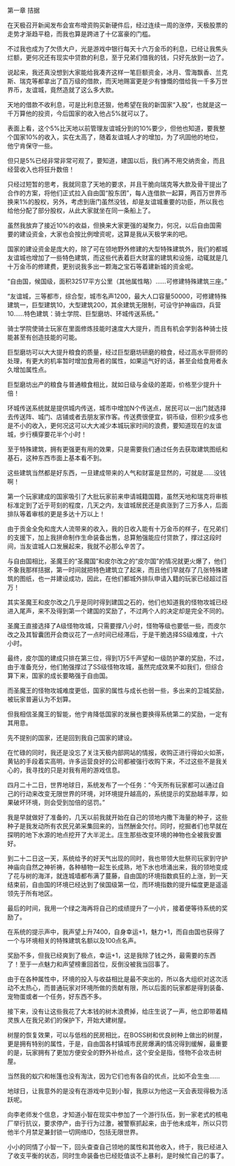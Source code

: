 第一章 拮据


在天极召开新闻发布会宣布增资购买新硬件后，经过连续一周的涨停，天极股票的走势才渐趋平稳，而我也算是跨进了十亿富豪的门槛。

不过我也成为了欠债大户，光是游戏中银行每天十六万金币的利息，已经让我焦头烂额，更何况还有现实中贷款的利息，至于兄弟们借我的钱，只好先放到一边了。

说起来，我还真没想到大家能给我凑齐这样一笔巨额资金，冰月、雪海飘香、兰克斯、瑞克等都拿出了百万级的借款，而天地赐富更是少有慷慨的借给我一千多万世界币，友谊城，竟然造就了这么多大款。

天地的借款不收利息，可是比利息还狠，他希望在我的新国家“入股”，也就是这一千万算他的投资，今后国家的收入他占5%就可以了。

表面上看，这个5%比天地以前管理友谊城分到的10%要少，但他也知道，要我整个国家10%的收入，实在太高了，随着友谊城人才的增加，为了巩固他的地位，他宁肯保守一些。

但只是5%已经非常非常可观了，要知道，建国以后，我们再不用交纳贡金，而且经营收入也将狂升数倍！

只经过短暂的思考，我就同意了天地的要求，并且干脆向瑞克等大款及骨干提出了合作的方案，将他们正式拉入自由国“股东团”，每人连借款一起算，两百万世界币换来1%的股权，另外，考虑到唐门虽然没钱，却是友谊城重要的功臣，所以我也给他分配了部分股权，从此大家就坐在同一条船上了。

虽然我放弃了接近10%的收益，但换来大家更强的凝聚力，何况，以后自由国需要的建设资金，大家也会按比例增资呢，这算是我从天极学来的吧。

国家的建设资金是庞大的，除了可在领地野外修建的大型特殊建筑外，我们的都城友谊城也增加了一些特色建筑，而这些代表着巨大财富的建筑和设施，动辄就是几十万金币的修建费，更别说我多出一颗海之宝石等着建新城的资金呢。

“自由国，候国级，面积32517平方公里（其他属性略）……可修建特殊建筑三座。”

“友谊城，三等都市，综合型，城市名声1200，最大人口容量50000，可修建特殊建筑一，巨型建筑10，大型建筑200，其余建筑无限制，可设守护神庙四，兵营10……特色建筑：骑士学院、巨型磨坊、环城传送系统。”

骑士学院使骑士玩家在里面修炼技能时速度大大提升，而且有机会学到各种骑士技能甚至有创造技能的可能。

巨型磨坊可以大大提升粮食的质量，经过巨型磨坊研磨的粮食，经过高水平厨师的处理，有更大的机率暂时增加食用者的属性，如果运气好的话，甚至会给食用者永久增加属性点。

巨型磨坊出产的粮食与普通粮食相比，就如日级与金级的差距，价格至少提升十倍！

环城传送系统就是提供城内传送，城市中增加N个传送点，居民可以一出门就选择去传送阵、城门、店铺或者去朋友家作客。传送费很便宜，铜币级，但积少成多也是不小的收入，更何况这可以大大减少本城玩家时间的浪费，要知道现在的友谊城，步行横穿要花半个小时！

至于特殊建筑，拥有更强更有用的效果，只是需要我们通过任务去获取建筑图纸和基石，这种东西市面上基本看不到。

这些建筑当然都是好东西，一旦建成带来的人气和财富是显然的，可就是……没钱啊！

第一个玩家建成的国家吸引了大批玩家前来申请城籍国籍，虽然天地和瑞克将审核标准定到了近乎苛刻的程度，几天之内，友谊城居民还是疯涨到了三万多人，后面排队等着审核的更是多达十万以上！

由于贡金全免和庞大人流带来的收入，我的日收入能有十万金币的样子，在兄弟们的支援下，加上我拼命制作生命装备出售，总算勉强能应付贷款了，撑过这段时间，当友谊城人口发展起来，我就不必那么辛苦了。

与自由国相比，圣魔王的“圣魔国”和皮尔改之的“皮尔国”的情况就更火爆了，他们不象我那样拮据，第一时间就把特色建筑立了起来，而且他们早就存了几张特殊建筑的图纸，也一并建设成功，因此，在他们都城外排队申请入籍的玩家已经超过百万！

其实圣魔王和皮尔改之几乎是同时得到建国之石的，他们也知道我的怪物攻城已经进入尾声，来不及得到第一个建国的奖励了，不过两个人的决定却是完全不同的。

圣魔王直接选择了A级怪物攻城，只需要撑八小时，怪物等级也要低一些，而皮尔改之及其智囊团开会商议花了一点时间已经滞后，于是干脆选择SS级难度，十六小时。

最终，皮尔国的建成只排在第三位，得到1万5千声望和一级防护罩的奖励，不过，由于准备充分，他们勉强撑过了SS级怪物攻城，虽然完成效果不如我们，但综合算下来，国家的成长要略强于自由国。

而圣魔王的怪物攻城难度更低，国家的属性与成长也弱一些，多出来的卫城奖励，被玩家普遍认为不划算。

但我相信圣魔王的智能，他宁肯降低国家的发展也要换得系统第二的奖励，一定有其用意。

先不提别的国家，还是回到我自己国家的建设。

在忙碌的同时，我还是没忘了关注天极内部网站的情报，收购正进行得如火如荼，黄钻的手段着实高明，许多运营良好的公司都被强行收购下来，不过这些不是我关心的，我寻找的只是对我有用的游戏信息。

四月二十二日，世界地球日，系统发布了一个任务：“今天所有玩家都可以通过自己的行动来改变无限世界的环境，对环境提升越高的，系统提示的奖励越丰厚，如果破坏环境，则会受到加倍的惩罚。”

我是早就做好了准备的，几天以前我就开始在自己的领地内撒下海量的种子，这些种子是我发动所有农民兄弟采集回来的，当然酬金欠付。同时，挖掘者们也早就在探明的地下水源的地点挖开了大半泥土。庄生那些改变环境的神物也全被我安置好。

到二十二日这一天，系统给予的好天气出现的同时，我也带领大批祭司玩家到守护神庙向自然之神祈祷，各种植物一起生长成熟，地下水也喷涌出来，我的领地变成了花与树的海洋，就连城墙都布满了蔓藤，自由国的环境指数疯狂的上涨，到一天结束前，自由国的环境已经达到了侯国级第一位，而环境指数的提升幅度更是遥遥领先于所有地区。

最后的时间，我用一个绿之海再将自己的成绩提升了一小片，接着便等待系统的奖励了。

在系统的提示声中，我声望上升7400，自身幸运+1，魅力+1，而自由国也获得了一个与环境相关的特殊建筑名额以及100点名声。

奖励不多，但我已经爽到了极点，幸运+1，这是我除了钱之外，最需要的东西了！至于一点魅力和声望榜重回首位，反倒没被我当回事了。

由于在各种属性中，环境的投入与收益相比是最不突出的，所以各大组织对这次活动不太热心，而普通玩家对环境所做的贡献有限，所以后面的玩家都是得到装备、宠物蛋或者一个任务，好东西不多。

接下来，没有让这些我花了大本钱的树木浪费掉，给庄生说了一声，他立即带着精灵族人在我兄弟们的保护下，开始大建树屋。

树屋的恢复效果，可以与低档的民房相比，在BOSS树和优良树种上做出的树屋，更是拥有特别的属性，于是，自由国各村镇城市民房爆满的情况得到缓解，最重要的是，玩家拥有了更加方便安全的野外补给点，这个安全是指，怪物不会攻击树屋。

当然我的蚁穴和帐篷也没有淘汰，因为它们也有各自的优点，比如不会生虫……

地球日，让我意外的是没有在游戏中见到小智，我原以为他这一天会表现得极为活跃呢。

向李老师发个信息，才知道小智在现实中参加了一个游行队伍，到一家老式的核电厂举行抗议，要求停产，由于行为过激，被警察抓起来，由于他未成年，所以只罚他半个月禁足兼封锁一切网络ID，包括无限世界。

小小的同情了小智一下，回头查查自己领地的属性和其他收入，终于，我已经进入了收支平衡的状态，同时生命装备也已经贬值谈不上暴利，是时候忙自己的事了。





